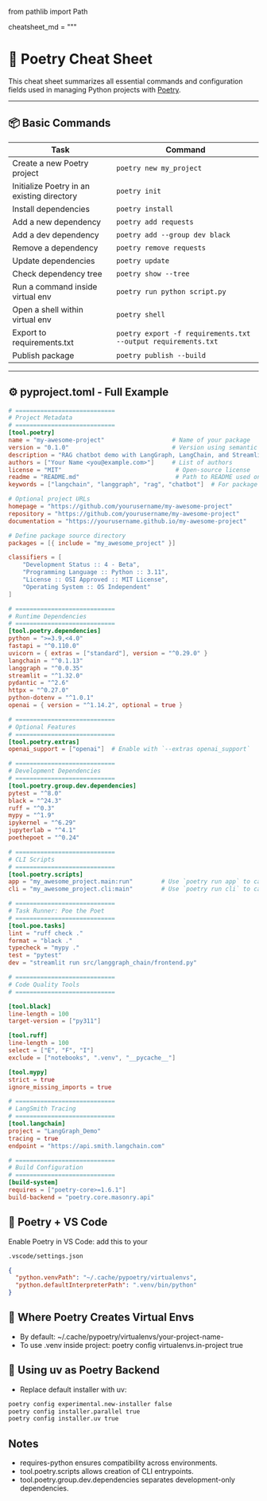 from pathlib import Path

cheatsheet_md = """
# 🐍 Poetry Cheat Sheet

This cheat sheet summarizes all essential commands and configuration fields used in managing Python projects with [Poetry](https://python-poetry.org/).

---

## 📦 Basic Commands

| Task | Command |
|------|---------|
| Create a new Poetry project | `poetry new my_project` |
| Initialize Poetry in an existing directory | `poetry init` |
| Install dependencies | `poetry install` |
| Add a new dependency | `poetry add requests` |
| Add a dev dependency | `poetry add --group dev black` |
| Remove a dependency | `poetry remove requests` |
| Update dependencies | `poetry update` |
| Check dependency tree | `poetry show --tree` |
| Run a command inside virtual env | `poetry run python script.py` |
| Open a shell within virtual env | `poetry shell` |
| Export to requirements.txt | `poetry export -f requirements.txt --output requirements.txt` |
| Publish package | `poetry publish --build` |

---

## ⚙️ pyproject.toml - Full Example

```toml
# ============================
# Project Metadata
# ============================
[tool.poetry]
name = "my-awesome-project"                   # Name of your package
version = "0.1.0"                             # Version using semantic versioning
description = "RAG chatbot demo with LangGraph, LangChain, and Streamlit."  # Short description
authors = ["Your Name <you@example.com>"]     # List of authors
license = "MIT"                                # Open-source license
readme = "README.md"                           # Path to README used on PyPI
keywords = ["langchain", "langgraph", "rag", "chatbot"]  # For package discovery

# Optional project URLs
homepage = "https://github.com/yourusername/my-awesome-project"
repository = "https://github.com/yourusername/my-awesome-project"
documentation = "https://yourusername.github.io/my-awesome-project"

# Define package source directory
packages = [{ include = "my_awesome_project" }]

classifiers = [
    "Development Status :: 4 - Beta",
    "Programming Language :: Python :: 3.11",
    "License :: OSI Approved :: MIT License",
    "Operating System :: OS Independent"
]

# ============================
# Runtime Dependencies
# ============================
[tool.poetry.dependencies]
python = ">=3.9,<4.0"
fastapi = "^0.110.0"
uvicorn = { extras = ["standard"], version = "^0.29.0" }
langchain = "^0.1.13"
langgraph = "^0.0.35"
streamlit = "^1.32.0"
pydantic = "^2.6"
httpx = "^0.27.0"
python-dotenv = "^1.0.1"
openai = { version = "^1.14.2", optional = true }

# ============================
# Optional Features
# ============================
[tool.poetry.extras]
openai_support = ["openai"]  # Enable with `--extras openai_support`

# ============================
# Development Dependencies
# ============================
[tool.poetry.group.dev.dependencies]
pytest = "^8.0"
black = "^24.3"
ruff = "^0.3"
mypy = "^1.9"
ipykernel = "^6.29"
jupyterlab = "^4.1"
poethepoet = "^0.24"

# ============================
# CLI Scripts
# ============================
[tool.poetry.scripts]
app = "my_awesome_project.main:run"        # Use `poetry run app` to call main.run()
cli = "my_awesome_project.cli:main"        # Use `poetry run cli` to call cli.main()

# ============================
# Task Runner: Poe the Poet
# ============================
[tool.poe.tasks]
lint = "ruff check ."
format = "black ."
typecheck = "mypy ."
test = "pytest"
dev = "streamlit run src/langgraph_chain/frontend.py"

# ============================
# Code Quality Tools
# ============================

[tool.black]
line-length = 100
target-version = ["py311"]

[tool.ruff]
line-length = 100
select = ["E", "F", "I"]
exclude = ["notebooks", ".venv", "__pycache__"]

[tool.mypy]
strict = true
ignore_missing_imports = true

# ============================
# LangSmith Tracing
# ============================
[tool.langchain]
project = "LangGraph_Demo"
tracing = true
endpoint = "https://api.smith.langchain.com"

# ============================
# Build Configuration
# ============================
[build-system]
requires = ["poetry-core>=1.6.1"]
build-backend = "poetry.core.masonry.api"

```

##  🧪 Poetry + VS Code
Enable Poetry in VS Code: add this to your 
```bash
.vscode/settings.json
```
```json
{
  "python.venvPath": "~/.cache/pypoetry/virtualenvs",
  "python.defaultInterpreterPath": ".venv/bin/python"
}
```
## 📁 Where Poetry Creates Virtual Envs
- By default: ~/.cache/pypoetry/virtualenvs/your-project-name-<hash>
- To use .venv inside project: poetry config virtualenvs.in-project true

## 🌱 Using uv as Poetry Backend
* Replace default installer with uv:
```bash
poetry config experimental.new-installer false
poetry config installer.parallel true
poetry config installer.uv true
```
## Notes
* requires-python ensures compatibility across environments.
* tool.poetry.scripts allows creation of CLI entrypoints.
* tool.poetry.group.dev.dependencies separates development-only dependencies.